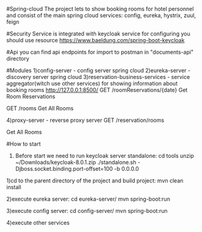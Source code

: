 #Spring-cloud
The project lets to show booking rooms for hotel personnel and consist of the main spring cloud services: config, eureka, hystrix, zuul, feign

#Security
Service is integrated with keycloak service for configuring you should use resource
 https://www.baeldung.com/spring-boot-keycloak

#Api
you can find api endpoints for import to postman in "documents-api" directory

#Modules
1)config-server - config server spring cloud
2)eureka-server - discovery server spring cloud
3)reservation-business-services - service aggregator(witch use other services) for showing information about booking rooms
http://127.0.0.1:8500/
GET
/roomReservations/{date}
Get Room Reservations

GET
/rooms
Get All Rooms

4)proxy-server - reverse proxy server
GET
/reservation/rooms

Get All Rooms

#How to start
1) Before start we need to run keycloak server standalone:
cd tools
unzip ~/Downloads/keycloak-8.0.1.zip
./standalone.sh -Djboss.socket.binding.port-offset=100 -b 0.0.0.0

1)cd to the parent directory of the project and build project:
mvn clean install

2)execute eureka server:
cd eureka-server/
mvn spring-boot:run

3)execute config server:
cd config-server/
mvn spring-boot:run

4)execute other services

